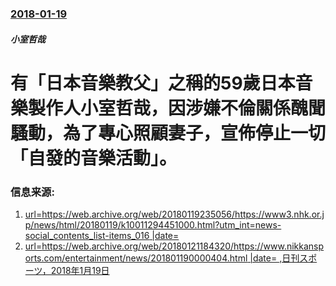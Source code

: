 ### [2018-01-19](/zh/news/2018/01/19/index.md)

##### 小室哲哉
# 有「日本音樂教父」之稱的59歲日本音樂製作人小室哲哉，因涉嫌不倫關係醜聞騷動，為了專心照顧妻子，宣佈停止一切「自發的音樂活動」。 




### 信息来源:

1. [url=https://web.archive.org/web/20180119235056/https://www3.nhk.or.jp/news/html/20180119/k10011294451000.html?utm_int=news-social_contents_list-items_016 |date= ](https://www3.nhk.or.jp/news/html/20180119/k10011294451000.html?utm_int=news-social_contents_list-items_016)
2. [url=https://web.archive.org/web/20180121184320/https://www.nikkansports.com/entertainment/news/201801190000404.html |date= ,日刊スポーツ，2018年1月19日](https://www.nikkansports.com/entertainment/news/201801190000404.html)
